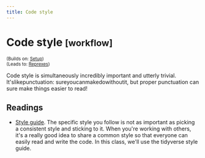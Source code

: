 ```yaml
---
title: Code style
---
```


<!-- Generated automatically from code-style.yml. Do not edit by hand -->

# Code style <small class='workflow'>[workflow]</small>
<small>(Builds on: [Setup](setup.md))</small>  
<small>(Leads to: [Reprexes](reprexes.md))</small>

Code style is simultaneously incredibly important and utterly trivial.
It'slikepunctuation: sureyoucanmakedowithoutit, but proper punctuation
can sure make things easier to read!

## Readings

  * [Style guide](http://style.tidyverse.org).
    The specific style you follow is not as important as picking a consistent
    style and sticking to it. When you're working with others, it's a really
    good idea to share a common style so that everyone can easily read and
    write the code. In this class, we'll use the tidyverse style guide.



